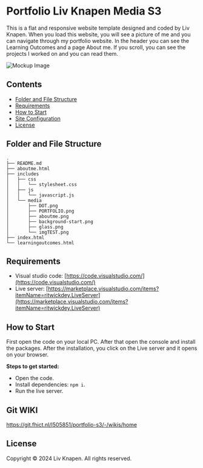 # Portfolio Liv Knapen Media S3

This is a flat and responsive website template designed and coded by Liv Knapen. When you load this website, you will see a picture of me and you can navigate through my portfolio website. In the header you can see the Learning Outcomes and a page About me. If you scroll, you can see the projects I worked on and you can read them.


![Mockup Image](https://git.fhict.nl/I505851/portfolio-s3/-/raw/da64ffa5e7abafa31b1d43b904a49efa69e19ae7/includes/media/PORTFOLIO.png)

## Contents

- [Folder and File Structure](#folder-and-file-structure)
- [Requirements](#requirements)
- [How to Start](#how-to-start)
- [Site Configuration](#site-configuration)
- [License](#license)

## Folder and File Structure

```
.
├── README.md
├── aboutme.html
├── includes
│   ├── css
│   │   └── stylesheet.css
│   ├── js
│   │   └── javascript.js
│   └── media
│       ├── DOT.png
│       ├── PORTFOLIO.png
│       ├── aboutme.png
│       ├── background-start.png
│       ├── glass.png
│       └── imgTEST.png
├── index.html
└── learningoutcomes.html
```

## Requirements

- Visual studio code: [https://code.visualstudio.com/](https://code.visualstudio.com/)
- Live server: [https://marketplace.visualstudio.com/items?itemName=ritwickdey.LiveServer](https://marketplace.visualstudio.com/items?itemName=ritwickdey.LiveServer)

## How to Start

First open the code on your local PC. After that open the console and install the packages. After the installation, you click on the Live server and it opens on your browser.

**Steps to get started:**

- Open the code.
- Install dependencies: `npm i`.
- Run the live server.

## Git WIKI
https://git.fhict.nl/I505851/portfolio-s3/-/wikis/home

## License

Copyright © 2024 Liv Knapen. All rights reserved.
